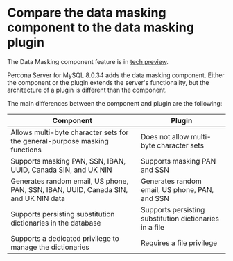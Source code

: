 # Compare the data masking component to the data masking plugin

The Data Masking component feature is in [tech preview](glossary.md#tech-preview).

Percona Server for MySQL 8.0.34 adds the data masking component. Either the component or the plugin extends the server's functionality, but the architecture of a plugin is different than the component. 

The main differences between the component and plugin are the following:

| Component | Plugin |
|--- | --- |
| Allows multi-byte character sets for the general-purpose masking functions | Does not allow multi-byte character sets |
| Supports masking PAN, SSN, IBAN, UUID, Canada SIN, and UK NIN | Supports masking PAN and SSN |
| Generates random email, US phone, PAN, SSN, IBAN, UUID, Canada SIN, and UK NIN data |  Generates random email, US phone, PAN, and SSN |
| Supports persisting substitution dictionaries in the database | Supports persisting substitution dictionaries in a file |
| Supports a dedicated privilege to manage the dictionaries | Requires a file privilege |

